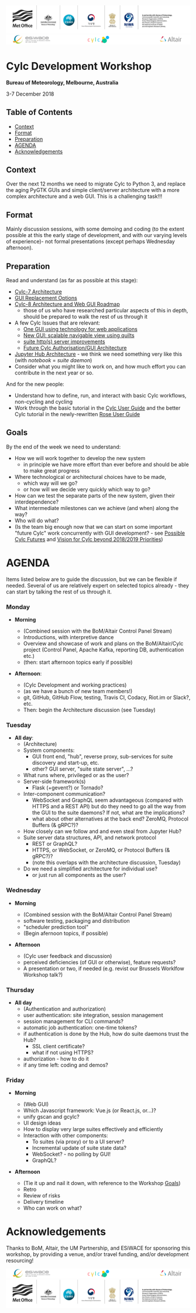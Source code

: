 ![UMC Logos](gfx/umc.png)
![ESiWACE - Cylc - Altair Logos](gfx/esiwace-cylc-altair-logos.png)

# Cylc Development Workshop 
__Bureau of Meteorology, Melbourne, Australia__ 

3-7 December 2018

## Table of Contents
- [Context](#context)
- [Format](#format)
- [Preparation](#preparation)
- [AGENDA](#agenda)
- [Acknowledgements](#acknowledgements)

## Context
Over the next 12 months we need to migrate Cylc to Python 3, and replace the
aging PyGTK GUIs and simple client/server architecture with a more complex
architecture and a web GUI. This is a challenging task!!!

## Format
Mainly discussion sessions, with some demoing and coding (to the extent
possible at this the early stage of development, and with our varying levels of
experience)- not formal presentations (except perhaps Wednesday afternoon).

## Preparation
Read and understand (as far as possible at this stage):
- [Cylc-7 Architecture](cylc-7-architecture.md)
- [GUI Replacement Options](gui-replacement-options.md)
- [Cylc-8 Architecture and Web GUI Roadmap](cylc-8-roadmap.md)
  - those of us who have researched particular aspects of this in depth, should
    be prepared to walk the rest of us through it
- A few Cylc Issues that are relevant:
  - [One GUI using technology for web applications](https://github.com/cylc/cylc/issues/1873)
  - [New GUI: scalable navigable view using quilts](https://github.com/cylc/cylc/issues/2753)
  - [suite http(s) server improvements](https://github.com/cylc/cylc/issues/2563) 
  - [Future Cylc Authorisation/GUI Architecture](https://github.com/cylc/cylc/issues/2729 )
- [Jupyter Hub Architecture](https://jupyterhub.readthedocs.io/en/stable/) - we
  think we need something very like this (with _notebook_ = _suite daemon_)
- Consider what you might like to work on, and how much effort you can
  contribute in the next year or so.

And for the new people:
- Understand how to define, run, and interact with basic Cylc workflows,
  non-cycling and cycling
- Work through the basic tutorial in the [Cylc User
  Guide](https://cylc.github.io/cylc/documentation.html) and the better
  Cylc tutorial in the newly-rewritten [Rose User
  Guide](https://metomi.github.io/rose/doc/html/index.html) 
 
## Goals
By the end of the week we need to understand:
- How we will work together to develop the new system
  - in principle we have more effort than ever before and should be able to
    make great progress
- Where technological or architectural choices have to be made,
  - which way will we go?
  - or how will we decide very quickly which way to go?
- How can we test the separate parts of the new system, given their interdependence? 
- What intermediate milestones can we achieve (and when) along the way?
- Who will do what?
- (Is the team big enough now that we can start on some important "future Cylc"
  work concurrently with GUI development? - see [Possible Cylc
  Futures](https://github.com/cylc/cylc/wiki/Possible-Cylc-Futures) and
  [Vision for Cylc beyond 2018/2019
  Priorities](https://github.com/cylc/cylc/wiki/Vision-for-Cylc-beyond-2018-2019-Priorities))

# AGENDA
Items listed below are to guide the discussion, but we can be flexible if
needed. Several of us are relatively expert on selected topics already - they
can start by talking the rest of us through it.

### Monday
- __Morning__
  - (Combined session with the BoM/Altair Control Panel Stream)
  - Introductions, with interpretive dance
  - Overview and showcase of work and plans on the BoM/Altair/Cylc project
    (Control Panel, Apache Kafka, reporting DB, authentication etc.)
  - (then: start afternoon topics early if possible)

- __Afternoon__:
  - (Cylc Development and working practices)
  - (as we have a bunch of new team members!)
  - git, GitHub, GitHub Flow, testing, Travis CI, Codacy, Riot.im or Slack?, etc.
  - Then: begin the Architecture discussion (see Tuesday)

### Tuesday
- __All day__:
  - (Architecture)
  - System components:
    - GUI front end, "hub", reverse proxy, sub-services for suite discovery and
      start-up, etc.
    - other? GUI server, "suite state server", ...?
  - What runs where, privileged or as the user?
  - Server-side framework(s)
    - Flask (+gevent?) or Tornado?
  - Inter-component communication?
    - WebSocket and GraphQL seem advantageous (compared with HTTPS and a REST
      API) but do they need to go all the way from the GUI to the suite
      daemons? If not, what are the implications?
    - what about other alternatives at the back end? ZeroMQ, Protocol Buffers (& gRPC?)?
  - How closely can we follow and and even steal from Jupyter Hub?
  - Suite server data structures, API, and network protocol 
    - REST or GraphQL?
    - HTTPS, or WebSocket, or ZeroMQ, or Protocol Buffers (& gRPC?)?
    - (note this overlaps with the architecture discussion, Tuesday)
  - Do we need a simplified architecture for individual use?
    - or just run all components as the user?

### Wednesday
- __Morning__
  - (Combined session with the BoM/Altair Control Panel Stream)
  - software testing, packaging and distribution
  - "scheduler prediction tool"
  - (Begin afernoon topics, if possible)

- __Afternoon__
  - (Cylc user feedback and discussion)
  - perceived deficiencies (of GUI or otherwise), feature requests?
  - A presentation or two, if needed (e.g. revist our Brussels Worklfow Workshop talk?)

### Thursday
- __All day__
  - (Authentication and authorization)
  - user authentication: site integration, session management
  - session management for CLI commands?
  - automatic job authentication: one-time tokens?
  - if authentication is done by the Hub, how do suite daemons trust the Hub?
    - SSL client certificate?
    - what if not using HTTPS?
  - authorization - how to do it
  - if any time left: coding and demos?

### Friday
- __Morning__
  - (Web GUI)
  - Which Javascript framework: Vue.js (or React.js, or...)?
  - unify gscan and gcylc?
  - UI design ideas
  - How to display very large suites effectively and efficiently
  - Interaction with other components:
    - To suites (via proxy) or to a UI server?
    - Incremental update of suite state data?
    - WebSocket? - no polling by GUI!
    - GraphQL?

- __Afternoon__
  - (Tie it up and nail it down, with reference to the Workshop [Goals](#goals))
  - Retro
  - Review of risks
  - Delivery timeline
  - Who can work on what?

# Acknowledgements

Thanks to BoM, Altair, the UM Partnership, and ESiWACE for sponsoring this
workshop, by providing a venue, and/or travel funding, and/or development
resourcing! 

![ESiWACE - Cylc - Altair Logos](gfx/esiwace-cylc-altair-logos.png)
![UMC Logos](gfx/umc.png)


